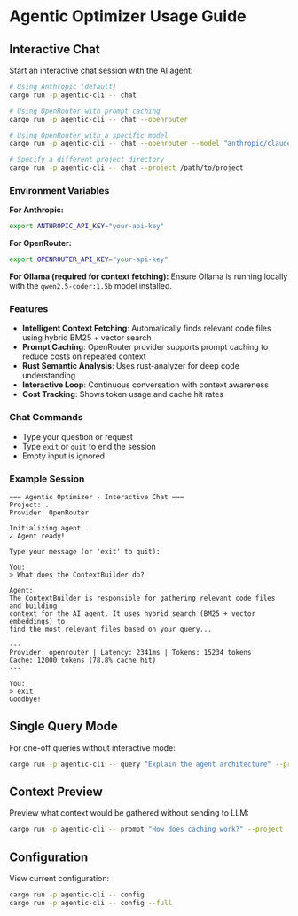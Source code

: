 # Agentic Optimizer Usage Guide

## Interactive Chat

Start an interactive chat session with the AI agent:

```bash
# Using Anthropic (default)
cargo run -p agentic-cli -- chat

# Using OpenRouter with prompt caching
cargo run -p agentic-cli -- chat --openrouter

# Using OpenRouter with a specific model
cargo run -p agentic-cli -- chat --openrouter --model "anthropic/claude-sonnet-4-20250514"

# Specify a different project directory
cargo run -p agentic-cli -- chat --project /path/to/project
```

### Environment Variables

**For Anthropic:**
```bash
export ANTHROPIC_API_KEY="your-api-key"
```

**For OpenRouter:**
```bash
export OPENROUTER_API_KEY="your-api-key"
```

**For Ollama (required for context fetching):**
Ensure Ollama is running locally with the `qwen2.5-coder:1.5b` model installed.

### Features

- **Intelligent Context Fetching**: Automatically finds relevant code files using hybrid BM25 + vector search
- **Prompt Caching**: OpenRouter provider supports prompt caching to reduce costs on repeated context
- **Rust Semantic Analysis**: Uses rust-analyzer for deep code understanding
- **Interactive Loop**: Continuous conversation with context awareness
- **Cost Tracking**: Shows token usage and cache hit rates

### Chat Commands

- Type your question or request
- Type `exit` or `quit` to end the session
- Empty input is ignored

### Example Session

```
=== Agentic Optimizer - Interactive Chat ===
Project: .
Provider: OpenRouter

Initializing agent...
✓ Agent ready!

Type your message (or 'exit' to quit):

You:
> What does the ContextBuilder do?

Agent:
The ContextBuilder is responsible for gathering relevant code files and building
context for the AI agent. It uses hybrid search (BM25 + vector embeddings) to
find the most relevant files based on your query...

---
Provider: openrouter | Latency: 2341ms | Tokens: 15234 tokens
Cache: 12000 tokens (78.8% cache hit)
---

You:
> exit
Goodbye!
```

## Single Query Mode

For one-off queries without interactive mode:

```bash
cargo run -p agentic-cli -- query "Explain the agent architecture" --project .
```

## Context Preview

Preview what context would be gathered without sending to LLM:

```bash
cargo run -p agentic-cli -- prompt "How does caching work?" --project .
```

## Configuration

View current configuration:

```bash
cargo run -p agentic-cli -- config
cargo run -p agentic-cli -- config --full
```
